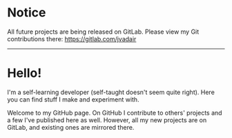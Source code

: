 # Notice
All future projects are being released on GitLab. Please view my Git contributions there:
https://gitlab.com/jvadair

---

# Hello!
I'm a self-learning developer (self-taught doesn't seem quite right). Here you can find stuff I make and experiment with.

Welcome to my GitHub page. On GitHub I contribute to others' projects and a few I've published here as well. However, all my new projects are on GitLab, and existing ones are mirrored there.
